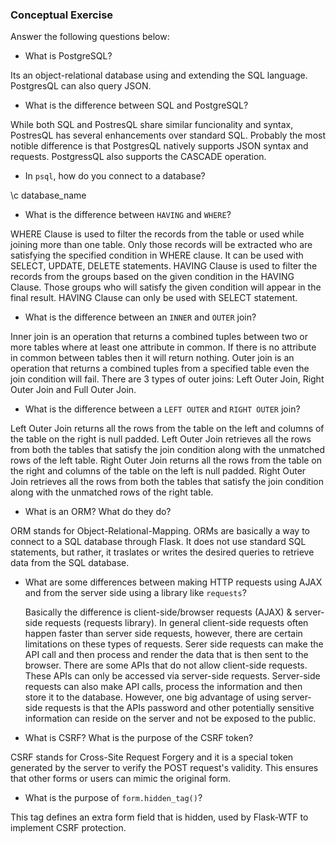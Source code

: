 ### Conceptual Exercise

Answer the following questions below:

- What is PostgreSQL?

Its an object-relational database using and extending the SQL language. PostgresQL can also query JSON.

- What is the difference between SQL and PostgreSQL?

While both SQL and PostresQL share similar funcionality and syntax, PostresQL has several enhancements over standard SQL. Probably the most notible difference is that PostgresQL natively supports JSON syntax and requests. PostgressQL also supports the CASCADE operation.

- In `psql`, how do you connect to a database?

\c database_name

- What is the difference between `HAVING` and `WHERE`?

WHERE Clause is used to filter the records from the table or used while joining more than one table. Only those records will be extracted who are satisfying the specified condition in WHERE clause. It can be used with SELECT, UPDATE, DELETE statements.
HAVING Clause is used to filter the records from the groups based on the given condition in the HAVING Clause. Those groups who will satisfy the given condition will appear in the final result. HAVING Clause can only be used with SELECT statement.

- What is the difference between an `INNER` and `OUTER` join?

Inner join is an operation that returns a combined tuples between two or more tables where at least one attribute in common. If there is no attribute in common between tables then it will return nothing.
Outer join is an operation that returns a combined tuples from a specified table even the join condition will fail. There are 3 types of outer joins: Left Outer Join, Right Outer Join and Full Outer Join.

- What is the difference between a `LEFT OUTER` and `RIGHT OUTER` join?

Left Outer Join returns all the rows from the table on the left and columns of the table on the right is null padded. Left Outer Join retrieves all the rows from both the tables that satisfy the join condition along with the unmatched rows of the left table.
Right Outer Join returns all the rows from the table on the right and columns of the table on the left is null padded. Right Outer Join retrieves all the rows from both the tables that satisfy the join condition along with the unmatched rows of the right table.

- What is an ORM? What do they do?

ORM stands for Object-Relational-Mapping. ORMs are basically a way to connect to a SQL database through Flask. It does not use standard SQL statements, but rather, it traslates or writes the desired queries to retrieve data from the SQL database.

- What are some differences between making HTTP requests using AJAX
  and from the server side using a library like `requests`?

  Basically the difference is client-side/browser requests (AJAX) & server-side requests (requests library). In general client-side requests often happen faster than server side requests, however, there are certain limitations on these types of requests. Serer side requests can make the API call and then process and render the data that is then sent to the browser. There are some APIs that do not allow client-side requests. These APIs can only be accessed via server-side requests. Server-side requests can also make API calls, process the information and then store it to the database. However, one big advantage of using server-side requests is that the APIs password and other potentially sensitive information can reside on the server and not be exposed to the public.

* What is CSRF? What is the purpose of the CSRF token?

CSRF stands for Cross-Site Request Forgery and it is a special token generated by the server to verify the POST request's validity. This ensures that other forms or users can mimic the original form.

- What is the purpose of `form.hidden_tag()`?

This tag defines an extra form field that is hidden, used by Flask-WTF to implement CSRF protection.
